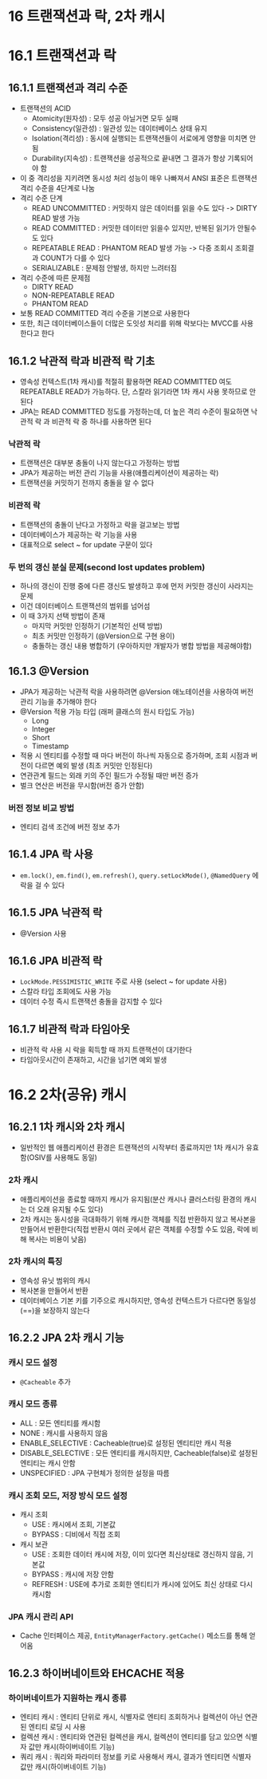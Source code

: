 # 16 트랜잭션과 락, 2차 캐시
# 16.1 트랜잭션과 락
## 16.1.1 트랜잭션과 격리 수준
- 트랜잭션의 ACID
  - Atomicity(원자성) : 모두 성공 아닐거면 모두 실패
  - Consistency(일관성) : 일관성 있는 데이터베이스 상태 유지
  - Isolation(격리성) : 동시에 실행되는 트랜잭션들이 서로에게 영향을 미치면 안됨
  - Durability(지속성) : 트랜잭션을 성공적으로 끝내면 그 결과가 항상 기록되어야 함
- 이 중 격리성을 지키려면 동시성 처리 성능이 매우 나빠져서 ANSI 표준은 트랜잭션 격리 수준을 4단계로 나눔
- 격리 수준 단계
  - READ UNCOMMITTED : 커밋하지 않은 데이터를 읽을 수도 있다 -> DIRTY READ 발생 가능
  - READ COMMITTED : 커밋한 데이터만 읽을수 있지만, 반복된 읽기가 안될수도 있다
  - REPEATABLE READ : PHANTOM READ 발생 가능 -> 다중 조회시 조회결과 COUNT가 다를 수 있다
  - SERIALIZABLE : 문제점 안발생, 하지만 느려터짐
- 격리 수준에 따른 문제점
  - DIRTY READ
  - NON-REPEATABLE READ
  - PHANTOM READ 
- 보통 READ COMMITTED 격리 수준을 기본으로 사용한다
- 또한, 최근 데이터베이스들이 더많은 도잇성 처리를 위해 락보다는 MVCC를 사용한다고 한다

## 16.1.2 낙관적 락과 비관적 락 기초
- 영속성 컨텍스트(1차 캐시)를 적절히 활용하면 READ COMMITTED 여도 REPEATABLE READ가 가능하다. 단, 스칼라 읽기라면 1차 캐시 사용 못하므로 안된다
- JPA는 READ COMMITTED 정도를 가정하는데, 더 높은 격리 수준이 필요하면 낙관적 락 과 비관적 락 중 하나를 사용하면 된다
### 낙관적 락
- 트랜잭션은 대부분 충돌이 나지 않는다고 가정하는 방법
- JPA가 제공하는 버전 관리 기능을 사용(애플리케이션이 제공하는 락)
- 트랜잭션을 커밋하기 전까지 충돌을 알 수 없다
### 비관적 락
- 트랜잭션의 충돌이 난다고 가정하고 락을 걸고보는 방법
- 데이터베이스가 제공하는 락 기능을 사용
- 대표적으로 select ~ for update 구문이 있다
### 두 번의 갱신 분실 문제(second lost updates problem)
- 하나의 갱신이 진행 중에 다른 갱신도 발생하고 후에 먼저 커밋한 갱신이 사라지는 문제
- 이건 데이터베이스 트랜잭션의 범위를 넘어섬
- 이 때 3가지 선택 방법이 존재
  - 마지막 커밋만 인정하기 (기본적인 선택 방법)
  - 최초 커밋만 인정하기 (@Version으로 구현 용이)
  - 충돌하는 갱신 내용 병합하기 (우아하지만 개발자가 병합 방법을 제공해야함)

## 16.1.3 @Version
- JPA가 제공하는 낙관적 락을 사용하려면 @Version 애노테이션을 사용하여 버전 관리 기능을 추가해야 한다
- @Version 적용 가능 타입 (래퍼 클래스의 원시 타입도 가능)
  - Long
  - Integer
  - Short
  - Timestamp 
- 적용 시 엔티티를 수정할 때 마다 버전이 하나씩 자동으로 증가하며, 조회 시점과 버전이 다르면 예외 발생 (최초 커밋만 인정된다)
- 연관관계 필드는 외래 키의 주인 필드가 수정될 때만 버전 증가
- 벌크 연산은 버전을 무시함(버전 증가 안함)
### 버전 정보 비교 방법
- 엔티티 검색 조건에 버전 정보 추가

## 16.1.4 JPA 락 사용
- `em.lock()`, `em.find()`, `em.refresh()`, `query.setLockMode()`, `@NamedQuery` 에 락을 걸 수 있다
## 16.1.5 JPA 낙관적 락
- @Version 사용
## 16.1.6 JPA 비관적 락
- `LockMode.PESSIMISTIC_WRITE` 주로 사용 (select ~ for update 사용)
- 스칼라 타입 조회에도 사용 가능
- 데이터 수정 즉시 트랜잭션 충돌을 감지할 수 있다

## 16.1.7 비관적 락과 타임아웃
- 비관적 락 사용 시 락을 획득할 때 까지 트랜잭션이 대기한다
- 타임아웃시간이 존재하고, 시간을 넘기면 예외 발생

# 16.2 2차(공유) 캐시
## 16.2.1 1차 캐시와 2차 캐시
- 일반적인 웹 애플리케이션 환경은 트랜잭션의 시작부터 종료까지만 1차 캐시가 유효함(OSIV를 사용해도 동일)
### 2차 캐시
- 애플리케이션을 종료할 때까지 캐시가 유지됨(분산 캐시나 클러스터링 환경의 캐시는 더 오래 유지될 수도 있다)
- 2차 캐시는 동시성을 극대화하기 위해 캐시한 객체를 직접 반환하지 않고 복사본을 만들어서 반환한다(직접 반환시 여러 곳에서 같은 객체를 수정할 수도 있음, 락에 비해 복사는 비용이 낮음)
### 2차 캐시의 특징
- 영속성 유닛 범위의 캐시
- 복사본을 만들어서 반환
- 데이터베이스 기본 키를 기주으로 캐시하지만, 영속성 컨텍스트가 다르다면 동일성(==)을 보장하지 않는다
## 16.2.2 JPA 2차 캐시 기능
### 캐시 모드 설정
- `@Cacheable` 추가
### 캐시 모드 종류
- ALL : 모든 엔티티를 캐시함
- NONE : 캐시를 사용하지 않음
- ENABLE_SELECTIVE : Cacheable(true)로 설정된 엔티티만 캐시 적용
- DISABLE_SELECTIVE : 모든 엔티티를 캐시하지만, Cacheable(false)로 설정된 엔티티는 캐시 안함
- UNSPECIFIED : JPA 구현체가 정의한 설정을 따름
### 캐시 조회 모드, 저장 방식 모드 설정
- 캐시 조회
  - USE : 캐시에서 조회, 기본값
  - BYPASS : 디비에서 직접 조회
- 캐시 보관
  - USE : 조회한 데이터 캐시에 저장, 이미 있다면 최신상태로 갱신하지 않음, 기본값
  - BYPASS : 캐시에 저장 안함
  - REFRESH : USE에 추가로 조회한 엔티티가 캐시에 있어도 최신 상태로 다시 캐시함  
### JPA 캐시 관리 API
- Cache 인터페이스 제공, `EntityManagerFactory.getCache()` 메소드를 통해 얻어옴

## 16.2.3 하이버네이트와 EHCACHE 적용
### 하이버네이트가 지원하는 캐시 종류
- 엔티티 캐시 : 엔티티 단위로 캐시, 식별자로 엔티티 조회하거나 컬렉션이 아닌 연관된 엔티티 로딩 시 사용
- 컬렉션 캐시 : 엔티티와 연관된 컬렉션을 캐시, 컬렉션이 엔티티를 담고 있으면 식별자 값만 캐시(하이버네이트 기능)
- 쿼리 캐시 : 쿼리와 파라미터 정보를 키로 사용해서 캐시, 결과가 엔티티면 식별자 값만 캐시(하이버네이트 기능)  

